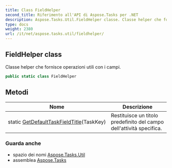 ```yaml
---
title: Class FieldHelper
second_title: Riferimento all'API di Aspose.Tasks per .NET
description: Aspose.Tasks.Util.FieldHelper classe. Classe helper che fornisce operazioni utili con i campi.
type: docs
weight: 2380
url: /it/net/aspose.tasks.util/fieldhelper/
---
```

## FieldHelper class

Classe helper che fornisce operazioni utili con i campi.

```csharp
public static class FieldHelper
```

## Metodi

| Nome | Descrizione |
| --- | --- |
| static [GetDefaultTaskFieldTitle](../../aspose.tasks.util/fieldhelper/getdefaulttaskfieldtitle/)(TaskKey) | Restituisce un titolo predefinito del campo dell'attività specifica. |

### Guarda anche

* spazio dei nomi [Aspose.Tasks.Util](../../aspose.tasks.util/)
* assemblea [Aspose.Tasks](../../)


